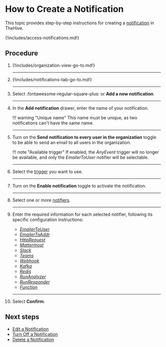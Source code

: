 # How to Create a Notification

This topic provides step-by-step instructions for creating a [notification](about-notifications.md) in TheHive.

{!includes/access-notifications.md!}

<h2>Procedure</h2>

1. {!includes/organization-view-go-to.md!}

    ---

2. {!includes/notifications-tab-go-to.md!}

    ---

3. Select :fontawesome-regular-square-plus: or **Add a new notification**.

    ---

4. In the **Add notification** drawer, enter the name of your notification.

    !!! warning "Unique name"
        This name must be unique, as two notifications can't have the same name.

    ---

5. Turn on the **Send notification to every user in the organization** toggle to be able to send an email to all users in the organization.

    !!! note "Available trigger"
        If enabled, the *AnyEvent* trigger will no longer be available, and only the *EmailerToUser* notifier will be selectable.

    ---

6. Select the [trigger](about-notifications.md#triggers) you want to use.

    ---

7. Turn on the **Enable notification** toggle to activate the notification.

    ---

8. Select one or more [notifiers](about-notifications.md#notifiers).

    ---

9. Enter the required information for each selected notifier, following its specific configuration instructions:

    * [*EmailerToUser*](notifiers/email-to-users.md)
    * [*EmailerToAddr*](notifiers/email-to-addr.md)
    * [*HttpRequest*](notifiers/http-request.md)
    * [*Mattermost*](notifiers/mattermost.md)
    * [*Slack*](notifiers/slack.md)
    * [*Teams*](notifiers/teams.md)
    * [*Webhook*](notifiers/webhook.md)
    * [*Kafka*](notifiers/kafka.md)
    * [*Redis*](notifiers/redis.md)
    * [*RunAnalyzer*](notifiers/analyzers.md)
    * [*RunResponder*](notifiers/responders.md)
    * [*Function*](notifiers/function.md)

    ---

10. Select **Confirm**.

<h2>Next steps</h2>

* [Edit a Notification](edit-a-notification.md)
* [Turn Off a Notification](turn-off-a-notification.md)
* [Delete a Notification](delete-a-notification.md)